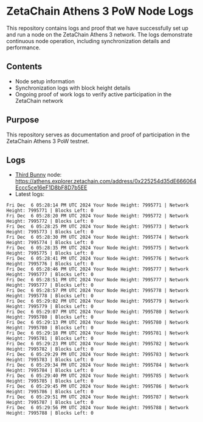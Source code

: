 # ZetaChain Athens 3 PoW Node Logs
This repository contains logs and proof that we have successfully set up and run a node on the ZetaChain Athens 3 network. The logs demonstrate continuous node operation, including synchronization details and performance.

## Contents
- Node setup information
- Synchronization logs with block height details
- Ongoing proof of work logs to verify active participation in the ZetaChain network

## Purpose
This repository serves as documentation and proof of participation in the ZetaChain Athens 3 PoW testnet.

## Logs

- [Third Bunny](https://thirdbunny.xyz/) node: https://athens.explorer.zetachain.com/address/0x225254d35dE666064Eccc5ce16eF1D8bF8D7b5EE
- Latest logs:
```
Fri Dec  6 05:28:14 PM UTC 2024 Your Node Height: 7995771 | Network Height: 7995771 | Blocks Left: 0
Fri Dec  6 05:28:20 PM UTC 2024 Your Node Height: 7995772 | Network Height: 7995772 | Blocks Left: 0
Fri Dec  6 05:28:25 PM UTC 2024 Your Node Height: 7995773 | Network Height: 7995773 | Blocks Left: 0
Fri Dec  6 05:28:30 PM UTC 2024 Your Node Height: 7995774 | Network Height: 7995774 | Blocks Left: 0
Fri Dec  6 05:28:35 PM UTC 2024 Your Node Height: 7995775 | Network Height: 7995775 | Blocks Left: 0
Fri Dec  6 05:28:41 PM UTC 2024 Your Node Height: 7995776 | Network Height: 7995776 | Blocks Left: 0
Fri Dec  6 05:28:46 PM UTC 2024 Your Node Height: 7995777 | Network Height: 7995777 | Blocks Left: 0
Fri Dec  6 05:28:51 PM UTC 2024 Your Node Height: 7995777 | Network Height: 7995777 | Blocks Left: 0
Fri Dec  6 05:28:57 PM UTC 2024 Your Node Height: 7995778 | Network Height: 7995778 | Blocks Left: 0
Fri Dec  6 05:29:02 PM UTC 2024 Your Node Height: 7995779 | Network Height: 7995779 | Blocks Left: 0
Fri Dec  6 05:29:07 PM UTC 2024 Your Node Height: 7995780 | Network Height: 7995780 | Blocks Left: 0
Fri Dec  6 05:29:13 PM UTC 2024 Your Node Height: 7995780 | Network Height: 7995780 | Blocks Left: 0
Fri Dec  6 05:29:18 PM UTC 2024 Your Node Height: 7995781 | Network Height: 7995781 | Blocks Left: 0
Fri Dec  6 05:29:23 PM UTC 2024 Your Node Height: 7995782 | Network Height: 7995782 | Blocks Left: 0
Fri Dec  6 05:29:29 PM UTC 2024 Your Node Height: 7995783 | Network Height: 7995783 | Blocks Left: 0
Fri Dec  6 05:29:34 PM UTC 2024 Your Node Height: 7995784 | Network Height: 7995784 | Blocks Left: 0
Fri Dec  6 05:29:40 PM UTC 2024 Your Node Height: 7995785 | Network Height: 7995785 | Blocks Left: 0
Fri Dec  6 05:29:45 PM UTC 2024 Your Node Height: 7995786 | Network Height: 7995786 | Blocks Left: 0
Fri Dec  6 05:29:51 PM UTC 2024 Your Node Height: 7995787 | Network Height: 7995787 | Blocks Left: 0
Fri Dec  6 05:29:56 PM UTC 2024 Your Node Height: 7995788 | Network Height: 7995788 | Blocks Left: 0
```
